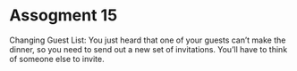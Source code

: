 # Assogment 15
Changing Guest List: You just heard that one of your guests can’t make the dinner, so you need to send out a new set of invitations. You’ll have to think of someone else to invite.